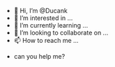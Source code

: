 - 👋 Hi, I’m @Ducank
- 👀 I’m interested in ...
- 🌱 I’m currently learning ...
- 💞️ I’m looking to collaborate on ...
- 📫 How to reach me ...

<!---
Ducank/Ducank is a ✨ special ✨ repository because its `README.md` (this file) appears on your GitHub profile.
You can click the Preview link to take a look at your changes.
--->
- can you help me?
